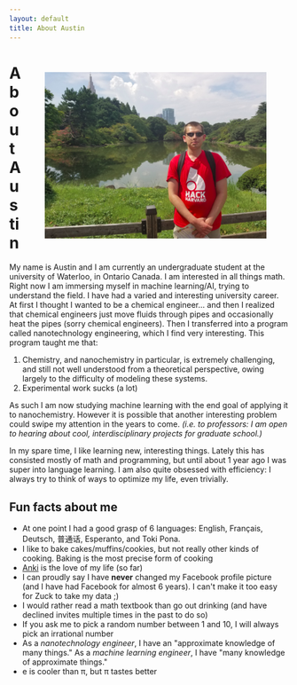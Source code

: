 ```yaml
---
layout: default
title: About Austin
---
```

<img src="/files/about_me_img1.png" alt="pic of me" 
style="float:right;width:400px;margin:40px">
# About Austin

My name is Austin and I am currently an undergraduate
student at the university of Waterloo, in Ontario Canada. 
I am interested in all things math. Right now I am immersing 
myself in machine learning/AI, trying to understand the field. 
I have had a varied and interesting university career. 
At first I thought I wanted to be a chemical engineer... and 
then I realized that chemical engineers just move fluids 
through pipes and occasionally heat the pipes (sorry chemical engineers). 
Then I transferred into a program called nanotechnology 
engineering, which I find very interesting. This program taught me that:  

1. Chemistry, and nanochemistry in particular, is extremely challenging, and still not well understood from a theoretical perspective, owing largely to the difficulty of modeling these systems.  
2. Experimental work sucks (a lot)  

As such I am now studying machine learning with the end 
goal of applying it to nanochemistry. However it is possible 
that another interesting problem could swipe my attention 
in the years to come. _(i.e. to professors: I 
am open to hearing about cool, interdisciplinary projects 
for graduate school.)_

In my spare time, I like learning new, interesting things. 
Lately this has consisted mostly of math and programming, 
but until about 1 year ago I was super into language learning. 
I am also quite obsessed with efficiency: I always try to think of ways to optimize my life, even trivially.

## Fun facts about me
- At one point I had a good grasp of 6 languages: English, Français, Deutsch, 普通话, Esperanto, and Toki Pona.
- I like to bake cakes/muffins/cookies, but not really other kinds of cooking. Baking is the most precise form of cooking
- [Anki]("https://apps.ankiweb.net/") is the love of my life (so far)
- I can proudly say I have <b>never</b> changed my Facebook profile picture (and I have had Facebook for almost 6 years). I can't make it too easy for  Zuck to take my data ;)
- I would rather read a math textbook than go out drinking (and have declined invites multiple times in the past to do so)
- If you ask me to pick a random number between 1 and 10, I will always pick an irrational number
- As a _nanotechnology engineer_, I have an "approximate knowledge of many things." As a _machine learning engineer_, I have "many knowledge of approximate things."
- e is cooler than π, but π tastes better

